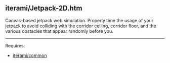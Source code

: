 iterami/Jetpack-2D.htm
----------------------

Canvas-based jetpack web simulation. Properly time the usage of your jetpack to avoid colliding with the corridor ceiling, corridor floor, and the various obstacles that appear randomly before you.

---

Requires:
* [iterami/common](https://github.com/iterami/common)
